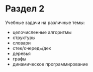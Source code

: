 # Раздел 2

Учебные задачи на различные темы:
- целочисленные алгоритмы
- структуры
- словари
- стек/очередь/дек
- деревья
- графы
- динамическое программирование
